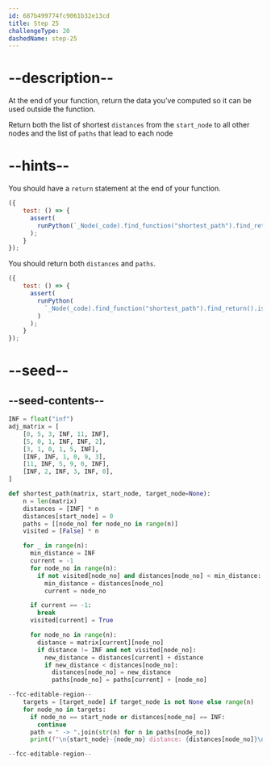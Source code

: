 ```yaml
---
id: 687b499774fc9061b32e13cd
title: Step 25
challengeType: 20
dashedName: step-25
---
```


# --description--

At the end of your function, return the data you’ve computed so it can be used outside the function.

Return both the list of shortest `distances` from the `start_node` to all other nodes and the list of `paths` that lead to each node

# --hints--

You should have a `return` statement at the end of your function.

```js
({
    test: () => {
      assert(
        runPython(`_Node(_code).find_function("shortest_path").find_return()`)
      );
    }
});
```

You should return both `distances` and `paths`.

```js
({
    test: () => {
      assert(
        runPython(
          `_Node(_code).find_function("shortest_path").find_return().is_equivalent("return distances, paths")`
        )
      );
    }
});
```

# --seed--

## --seed-contents--

```py
INF = float("inf")
adj_matrix = [
    [0, 5, 3, INF, 11, INF],
    [5, 0, 1, INF, INF, 2],
    [3, 1, 0, 1, 5, INF],
    [INF, INF, 1, 0, 9, 3],
    [11, INF, 5, 9, 0, INF],
    [INF, 2, INF, 3, INF, 0],
]

def shortest_path(matrix, start_node, target_node=None):
    n = len(matrix)
    distances = [INF] * n
    distances[start_node] = 0
    paths = [[node_no] for node_no in range(n)]
    visited = [False] * n

    for _ in range(n):
      min_distance = INF
      current = -1
      for node_no in range(n):
        if not visited[node_no] and distances[node_no] < min_distance:
          min_distance = distances[node_no]
          current = node_no

      if current == -1:
        break
      visited[current] = True

      for node_no in range(n):
        distance = matrix[current][node_no]
        if distance != INF and not visited[node_no]:
          new_distance = distances[current] + distance
          if new_distance < distances[node_no]:
            distances[node_no] = new_distance
            paths[node_no] = paths[current] + [node_no]

--fcc-editable-region--
    targets = [target_node] if target_node is not None else range(n)
    for node_no in targets:
      if node_no == start_node or distances[node_no] == INF:
        continue
      path = " -> ".join(str(n) for n in paths[node_no])
      print(f"\n{start_node}-{node_no} distance: {distances[node_no]}\nPath: {path}")

--fcc-editable-region--
```
